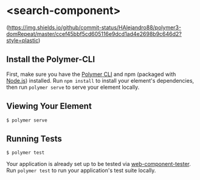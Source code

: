 # \<search-component\>

(https://img.shields.io/github/commit-status/HAlejandro88/polymer3-domRepeat/master/ccef45bbf5cd605116e9dcd1ad4e2698b9c646d2?style=plastic)

## Install the Polymer-CLI

First, make sure you have the [Polymer CLI](https://www.npmjs.com/package/polymer-cli) and npm (packaged with [Node.js](https://nodejs.org)) installed. Run `npm install` to install your element's dependencies, then run `polymer serve` to serve your element locally.

## Viewing Your Element

```
$ polymer serve
```

## Running Tests

```
$ polymer test
```

Your application is already set up to be tested via [web-component-tester](https://github.com/Polymer/web-component-tester). Run `polymer test` to run your application's test suite locally.
